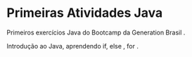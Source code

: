 # Primeiras Atividades Java

Primeiros exercícios Java do Bootcamp da Generation Brasil .

Introdução ao Java, aprendendo if, else , for .




